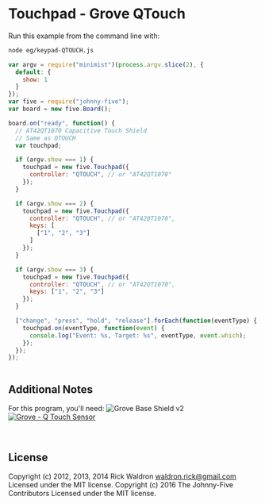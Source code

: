 <!--remove-start-->

# Touchpad - Grove QTouch

<!--remove-end-->








Run this example from the command line with:
```bash
node eg/keypad-QTOUCH.js
```


```javascript
var argv = require("minimist")(process.argv.slice(2), {
  default: {
    show: 1
  }
});
var five = require("johnny-five");
var board = new five.Board();

board.on("ready", function() {
  // AT42QT1070 Capacitive Touch Shield
  // Same as QTOUCH
  var touchpad;

  if (argv.show === 1) {
    touchpad = new five.Touchpad({
      controller: "QTOUCH", // or "AT42QT1070"
    });
  }

  if (argv.show === 2) {
    touchpad = new five.Touchpad({
      controller: "QTOUCH", // or "AT42QT1070",
      keys: [
        ["1", "2", "3"]
      ]
    });
  }

  if (argv.show === 3) {
    touchpad = new five.Touchpad({
      controller: "QTOUCH", // or "AT42QT1070",
      keys: ["1", "2", "3"]
    });
  }

  ["change", "press", "hold", "release"].forEach(function(eventType) {
    touchpad.on(eventType, function(event) {
      console.log("Event: %s, Target: %s", eventType, event.which);
    });
  });
});



```








## Additional Notes
For this program, you'll need:
![Grove Base Shield v2](http://www.seeedstudio.com/depot/images/product/base%20shield%20V2_01.jpg)
[![Grove - Q Touch Sensor](http://www.seeedstudio.com/depot/images/product/Grove-Q%20Touch%20Sensor_02.jpg)](http://www.seeedstudio.com/depot/GroveQ-Touch-Sensor-p-1854.html)

&nbsp;

<!--remove-start-->

## License
Copyright (c) 2012, 2013, 2014 Rick Waldron <waldron.rick@gmail.com>
Licensed under the MIT license.
Copyright (c) 2016 The Johnny-Five Contributors
Licensed under the MIT license.

<!--remove-end-->
